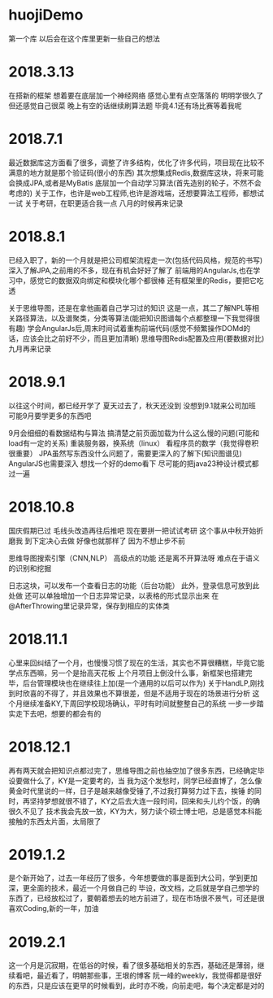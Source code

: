 # huojiDemo
第一个库
以后会在这个库里更新一些自己的想法

# 2018.3.13
在搭新的框架
想着要在底层加一个神经网络
感觉心里有点空落落的
明明学很久了
但还感觉自己很菜
晚上有空的话继续刷算法题
毕竟4.1还有场比赛等着我呢

# 2018.7.1
最近数据库这方面看了很多，调整了许多结构，优化了许多代码，项目现在比较不满意的地方就是那个验证码(很小的东西)
其次想集成Redis,数据库这块，将来可能会换成JPA,或者是MyBatis
底层加一个自动学习算法(首先造别的轮子，不然不会考虑的)
关于工作，也许是web工程师,也许是游戏端，还想要算法工程师，都想试一试
关于考研，在职更适合我一点
八月的时候再来记录

# 2018.8.1
已经入职了，新的一个月就是把公司框架流程走一次(包括代码风格，规范的书写)
深入了解JPA,之前用的不多，现在有机会好好了解了
前端用的AngularJs,也在学习中，感觉它的数据双向绑定和模块化哪个都很棒
还有框架里的Redis，要把它吃透

关于思维导图，还是在拿他画着自己学习过的知识
这是一点，其二了解NPL等相关路径算法，以及谱聚类，分类等算法(能把知识图谱每个点都整理一下我觉得很有趣)
学会AngularJs后,周末时间试着重构前端代码(感觉不频繁操作DOMd的话，应该会比之前好不少，而且更加清晰)
思维导图Redis配置及应用(要数据对比)
九月再来记录

# 2018.9.1
以往这个时间，都已经开学了
夏天过去了，秋天还没到
没想到9.1就来公司加班
可能9月要学更多的东西吧

9月会细细的看数据结构与算法
搞清楚之前页面加载为什么这么慢的问题(可能和load有一定的关系)
重装服务器，换系统（linux）
看程序员的数学（我觉得卷积很重要）
JPA虽然写东西没什么问题了，需要更深入的了解下(知识图谱见)
AngularJS也需要深入
想找一个好的demo看下
尽可能的把java23种设计模式都过一遍

# 2018.10.8
国庆假期已过
毛线头改造再往后推吧
现在要拼一把试试考研
这个事从中秋开始折磨我
到下定决心去做
好像也就那样了
因为不想止步不前

思维导图搜索引擎（CNN,NLP）
高级点的功能
还是离不开算法呀
难点在于语义的识别和挖掘

日志这块，可以发布一个查看日志的功能（后台功能）
此外，登录信息可放到此处做
还可以单独增加一个日志异常记录，以表格的形式显示出来
在@AfterThrowing里记录异常，保存到相应的实体类

# 2018.11.1
心里来回纠结了一个月，也慢慢习惯了现在的生活，其实也不算很糟糕，毕竟它能学点东西嘛，另一个是抬高天花板
上个月项目上倒没什么事，新框架也搭建完毕，后台管理模块也在继续往上加(是一个通用的以后可以作为)
关于HandLP,刚找到时欣喜的不得了，并且效果也不算很差，但是不适用于现在的场景进行分析
这个月继续准备KY,下周回学校现场确认，平时有时间就整整自己的系统
一步一步踏实走下去吧，想要的都会有的

# 2018.12.1
再有两天就会把知识点都过完了，思维导图之前也抽空加了很多东西，已经确定毕设要做什么了，KY是一定要考的，当
我为这个发愁时，同学已经直博了，怎么像黄金时代里说的一样，日子是越来越像受锤了,不过我打算努力过下去，挨锤
的同时，再坚持梦想就很不错了，KY之后去大连一段时间，回来和头儿约个饭，的确很久不见了
技术我会先放一放，KY为大，努力读个硕士博士吧，总是感觉本科能接触的东西太片面，太局限了

# 2019.1.2
是个新开始了，过去一年经历了很多，今年想要做的事是面到大公司，学到更加深，更全面的技术，最近一个月做自己的
毕设，改文档，之后就是学自己想学的东西了，已经放松过了，要朝着想去的地方前进了，现在市场很不景气，可还是很
喜欢Coding,新的一年，加油

# 2019.2.1
这一个月是沉寂期，在低谷的时候，看了很多基础相关的东西，基础还是薄弱，继续看吧，最近看了，明朝那些事，王垠的博客
阮一峰的weekly，我觉得都是很好的东西，只是应该在更早的时候看到，此时亦不晚，向前走吧，每个决定都是对的
